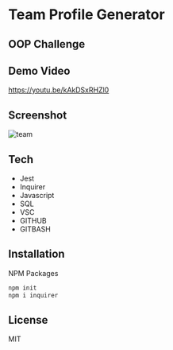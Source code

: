 # Team Profile Generator
## OOP Challenge

## Demo Video
https://youtu.be/kAkDSxRHZl0

## Screenshot
![team](https://user-images.githubusercontent.com/84750526/145539994-509eed69-e42b-4995-8605-ab4e90fe0cd4.JPG)

## Tech

- Jest
- Inquirer
- Javascript
- SQL
- VSC
- GITHUB
- GITBASH


## Installation
NPM Packages
```sh
npm init
npm i inquirer

```


## License

MIT
